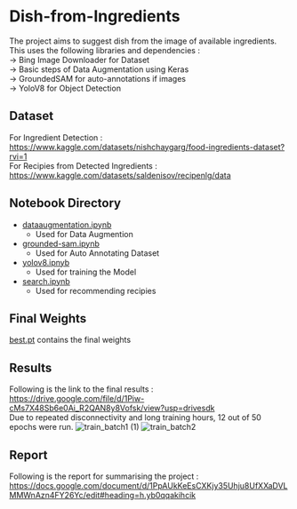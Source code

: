 # Dish-from-Ingredients
The project aims to suggest dish from the image of available ingredients.<br />
This uses the following libraries and dependencies :<br />
-> Bing Image Downloader for Dataset<br />
-> Basic steps of Data Augmentation using Keras<br />
-> GroundedSAM for auto-annotations if images<br />
-> YoloV8 for Object Detection<br />
## Dataset
For Ingredient Detection : <br />
https://www.kaggle.com/datasets/nishchaygarg/food-ingredients-dataset?rvi=1 <br />
For Recipies from Detected Ingredients : <br /> 
https://www.kaggle.com/datasets/saldenisov/recipenlg/data
## Notebook Directory
- [dataaugmentation.ipynb](https://github.com/0108khushi/Dish-from-Ingredients/blob/main/Notebooks/dataaugmentation.ipynb)<br />
  - Used for Data Augmention<br />
- [grounded-sam.ipynb](https://github.com/0108khushi/Dish-from-Ingredients/blob/main/Notebooks/grounded-sam.ipynb)<br />
  - Used for Auto Annotating Dataset<br />
- [yolov8.ipnyb](https://github.com/0108khushi/Dish-from-Ingredients/blob/main/Notebooks/yolov8.ipynb)<br />
  - Used for training the Model<br />
- [search.ipynb](https://github.com/0108khushi/Dish-from-Ingredients/blob/main/Notebooks/search.ipynb)<br />
  - Used for recommending recipies<br />
  
## Final Weights
[best.pt](https://github.com/0108khushi/Dish-from-Ingredients/blob/main/best.pt) contains the final weights <br />
## Results
Following is the link to the final results : <br /> 
https://drive.google.com/file/d/1Piw-cMs7X48Sb6e0Ai_R2QAN8y8Vofsk/view?usp=drivesdk<br />
Due to repeated disconnectivity and long training hours, 12 out of 50 epochs were run.
![train_batch1 (1)](https://github.com/0108khushi/Dish-from-Ingredients/assets/122373474/84c46a0d-8ea0-451a-b694-216b30970f66)
![train_batch2](https://github.com/0108khushi/Dish-from-Ingredients/assets/122373474/cdf37137-9e40-42ad-a9b0-e05b2b8038f4)

## Report
Following is the report for summarising the project : <br />
https://docs.google.com/document/d/1PpAUkKeEsCXKjy35Uhju8UfXXaDVLMMWnAzn4FY26Yc/edit#heading=h.yb0qqakihcik <br />
